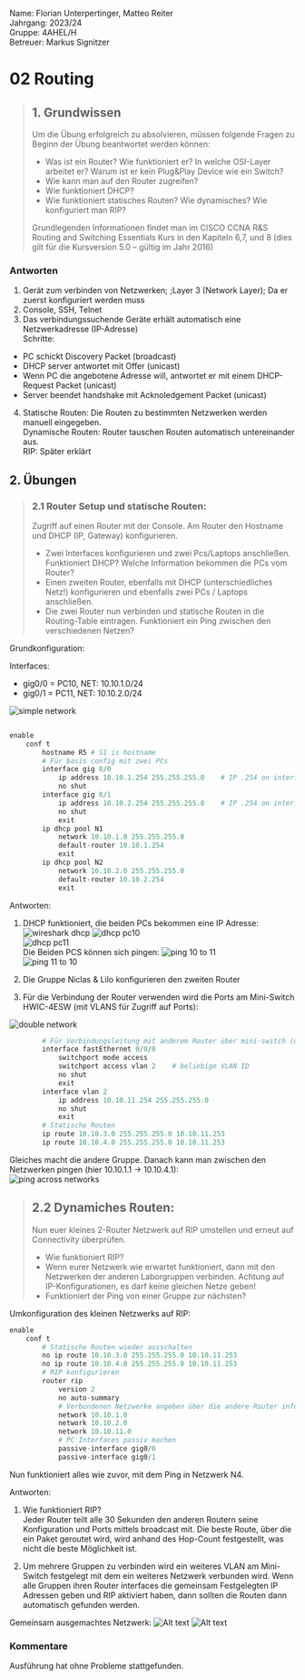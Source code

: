 Name: Florian Unterpertinger, Matteo Reiter <br>
Jahrgang: 2023/24 <br>
Gruppe: 4AHEL/H <br>
Betreuer: Markus Signitzer <br>

# 02 Routing



> ## 1. Grundwissen
> 
> Um die Übung erfolgreich zu absolvieren, müssen folgende Fragen zu Beginn der Übung beantwortet werden können:
> - Was ist ein Router? Wie funktioniert er? In welche OSI-Layer arbeitet er? Warum ist er kein Plug&Play Device wie ein Switch?
> - Wie kann man auf den Router zugreifen?
> - Wie funktioniert DHCP? 
> - Wie funktioniert statisches Routen? Wie dynamisches? Wie konfiguriert man RIP? 
> 
> Grundlegenden Informationen findet man im CISCO CCNA R&S Routing and Switching Essentials Kurs in den Kapiteln 6,7, und 8 (dies gilt für die Kursversion 5.0
> – gültig im Jahr 2016)

### Antworten 
1. Gerät zum verbinden von Netzwerken; ;Layer 3 (Network Layer); Da er zuerst konfiguriert werden muss
2. Console, SSH, Telnet
3. Das verbindungssuchende Geräte erhält automatisch eine Netzwerkadresse (IP-Adresse)<br>
Schritte:
  - PC schickt Discovery Packet (broadcast)
  - DHCP server antwortet mit Offer (unicast)
  - Wenn PC die angebotene Adresse will, antwortet er mit einem DHCP-Request Packet (unicast)
  - Server beendet handshake mit Acknoledgement Packet (unicast)

4. Statische Routen: Die Routen zu bestimmten Netzwerken werden manuell eingegeben.<br>
Dynamische Routen: Router tauschen Routen automatisch untereinander aus.<br>
RIP: Später erklärt


## 2. Übungen

> ### 2.1 Router Setup und statische Routen:
> Zugriff auf einen Router mit der Console. Am Router den Hostname und DHCP (IP, Gateway) konfigurieren.
> - Zwei Interfaces konfigurieren und zwei Pcs/Laptops anschließen. Funktioniert DHCP? Welche Information bekommen die PCs vom Router? 
> - Einen zweiten Router, ebenfalls mit DHCP (unterschiedliches Netz!) konfigurieren und ebenfalls zwei PCs / Laptops anschließen. 
> - Die zwei Router nun verbinden und statische Routen in die Routing-Table eintragen. Funktioniert ein Ping zwischen den verschiedenen Netzen?



Grundkonfiguration:

Interfaces:
- gig0/0 = PC10, NET: 10.10.1.0/24
- gig0/1 = PC11, NET: 10.10.2.0/24

![simple network](simple_network.png)

```python

enable
    conf t
        hostname R5 # S1 is hostname
        # Für basis config mit zwei PCs
        interface gig 0/0
            ip address 10.10.1.254 255.255.255.0    # IP .254 on interface = router
            no shut
        interface gig 0/1
            ip address 10.10.2.254 255.255.255.0    # IP .254 on interface = router
            no shut
            exit
        ip dhcp pool N1
            network 10.10.1.0 255.255.255.0
            default-router 10.10.1.254
            exit
        ip dhcp pool N2
            network 10.10.2.0 255.255.255.0
            default-router 10.10.2.254
            exit
```

Antworten:

1. DHCP funktioniert, die beiden PCs bekommen eine IP Adresse:<br>
![wireshark dhcp](dhcp_handshake_pc10.png)
![dhcp pc10](dhcp_pc_10.png) <br>
![dhcp pc11](dhcp_pc_11.png) <br>
Die Beiden PCS können sich pingen:
![ping 10 to 11](ping_pc10_to_pc11.png)<br>
![ping 11 to 10](ping_pc11_to_pc10.png)<br>

2. Die Gruppe Niclas & Lilo konfigurieren den zweiten Router

3. Für die Verbindung der Router verwenden wird die Ports am Mini-Switch HWIC-4ESW (mit VLANS für Zugriff auf Ports):

![double network](double_network.png)

```python
        # Für Verbindungsleitung mit anderem Router über mini-switch (mit switch port 0 verbinden):
        interface fastEthernet 0/0/0
            switchport mode access
            switchport access vlan 2    # beliebige VLAN ID
            no shut
            exit
        interface vlan 2
            ip address 10.10.11.254 255.255.255.0
            no shut
            exit
        # Statische Routen
        ip route 10.10.3.0 255.255.255.0 10.10.11.253
        ip route 10.10.4.0 255.255.255.0 10.10.11.253
```

Gleiches macht die andere Gruppe. Danach kann man zwischen den Netzwerken pingen (hier 10.10.1.1 -> 10.10.4.1):<br>
![ping across networks](ping_to_n4.png)


> ## 2.2 Dynamiches Routen:
> Nun euer kleines 2-Router Netzwerk auf RIP umstellen und erneut auf Connectivity
> überprüfen.
> - Wie funktioniert RIP?
> - Wenn eurer Netzwerk wie erwartet funktioniert, dann mit den Netzwerken der anderen Laborgruppen verbinden. Achtung auf IP-Konfigurationen, es darf keine gleichen Netze geben!
> - Funktioniert der Ping von einer Gruppe zur nächsten? 

Umkonfiguration des kleinen Netzwerks auf RIP:
```python 
enable
    conf t
        # Statische Routen wieder ausschalten
        no ip route 10.10.3.0 255.255.255.0 10.10.11.253
        no ip route 10.10.4.0 255.255.255.0 10.10.11.253
        # RIP konfigurieren
        router rip 
            version 2
            no auto-summary
            # Verbundenen Netzwerke angeben über die andere Router informiert werden sollen
            network 10.10.1.0
            network 10.10.2.0
            network 10.10.11.0
            # PC Interfaces passiv machen
            passive-interface gig0/0
            passive-interface gig0/1
```

Nun funktioniert alles wie zuvor, mit dem Ping in Netzwerk N4.

Antworten:

1. Wie funktioniert RIP? <br>
   Jeder Router teilt alle 30 Sekunden den anderen Routern seine Konfiguration und Ports mittels broadcast mit. Die beste Route, über die ein Paket geroutet wird, wird anhand des Hop-Count festgestellt, was nicht die beste Möglichkeit ist.

2. Um mehrere Gruppen zu verbinden wird ein weiteres VLAN am Mini-Switch festgelegt mit dem ein weiteres Netzwerk verbunden wird. Wenn alle Gruppen ihren Router interfaces die gemeinsam Festgelegten IP Adressen geben und RIP aktiviert haben, dann sollten die Routen dann automatisch gefunden werden.

Gemeinsam ausgemachtes Netzwerk:
![Alt text](networks.png)
![Alt text](ips.png)

### Kommentare 
Ausführung hat ohne Probleme stattgefunden. 